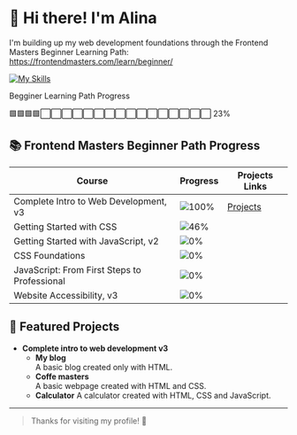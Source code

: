 # 👋 Hi there! I'm Alina

I'm building up my web development foundations through the Frontend Masters Beginner Learning Path:
https://frontendmasters.com/learn/beginner/

[![My Skills](https://skillicons.dev/icons?i=html,css,js,t&theme=light)](https://skillicons.dev)


Begginer Learning Path Progress

🟩🟩🟩🟩⬜⬜⬜⬜⬜⬜⬜⬜⬜⬜⬜⬜⬜⬜⬜⬜ 23%

## 📚 Frontend Masters Beginner Path Progress

| Course                              | Progress                              | Projects Links                        |
|-------------------------------------|----------------------------------------|-------------------------------------|
| Complete Intro to Web Development, v3             | ![100%](https://progress-bar.xyz/100)   | [Projects](https://github.com/Alina-02/frontend-masters/tree/main/complete-intro-to-web-development-v3) |
| Getting Started with CSS             | ![46%](https://progress-bar.xyz/46)   | []()         |
| Getting Started with JavaScript, v2      | ![0%](https://progress-bar.xyz/0) | []()      |
| CSS Foundations      | ![0%](https://progress-bar.xyz/0) | []()      |
| JavaScript: From First Steps to Professional      | ![0%](https://progress-bar.xyz/0) | []()      |
| Website Accessibility, v3      | ![0%](https://progress-bar.xyz/0) | []()      |


## 🚀 Featured Projects

- **Complete intro to web development v3**  
  - **My blog**  
    A basic blog created only with HTML. 
  - **Coffe masters**  
    A basic webpage created with HTML and CSS.
  - **Calculator**
    A calculator created with HTML, CSS and JavaScript.
  
---

> Thanks for visiting my profile! 🙌  
